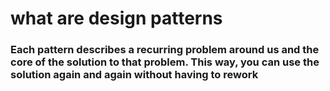 # what are design patterns
###  Each pattern describes a recurring problem around us and the core of the solution to that problem.  This way, you can use the solution again and again without having to rework 
